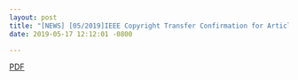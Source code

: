 ```yaml
---
layout: post
title: "[NEWS] [05/2019]IEEE Copyright Transfer Confirmation for Article: Energy Efficient GPU Applications Through Computation Skip."
date: 2019-05-17 12:12:01 -0800

---
```


[PDF](https://github.com/VU-DETAIL/VU-DETAIL.github.io/blob/master/_res/ICESS_2019.pdf)
